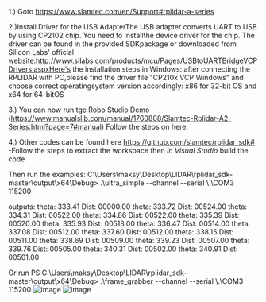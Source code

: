 1.) Goto https://www.slamtec.com/en/Support#rplidar-a-series


2.)Install Driver for the USB AdapterThe USB adapter converts UART to USB by using CP2102 chip. You need to installthe device driver for the chip. The driver can be found in the provided SDKpackage or downloaded from Silicon Labs' official website:http://www.silabs.com/products/mcu/Pages/USBtoUARTBridgeVCPDrivers.aspxHere's the installation steps in Windows: after connecting the RPLIDAR with PC,please find the driver file "CP210x VCP Windows" and choose correct operatingsystem version accordingly: x86 for 32-bit OS and x64 for 64-bitOS


3.) You can now run tge Robo Studio Demo (https://www.manualslib.com/manual/1760808/Slamtec-Rplidar-A2-Series.html?page=7#manual) Follow the steps on here. 

4.) Other codes can be found here https://github.com/slamtec/rplidar_sdk#
-Follow the steps to extract the workspace then *in Visual Studio* build the code


Then run the examples:
 C:\Users\maksy\Desktop\LIDAR\rplidar_sdk-master\output\x64\Debug> .\ultra_simple --channel --serial \\.\COM3 115200

outputs:
theta: 333.41 Dist: 00000.00
   theta: 333.72 Dist: 00524.00
   theta: 334.31 Dist: 00522.00
   theta: 334.86 Dist: 00522.00
   theta: 335.39 Dist: 00520.00
   theta: 335.93 Dist: 00518.00
   theta: 336.47 Dist: 00514.00
   theta: 337.08 Dist: 00512.00
   theta: 337.60 Dist: 00512.00
   theta: 338.15 Dist: 00511.00
   theta: 338.69 Dist: 00509.00
   theta: 339.23 Dist: 00507.00
   theta: 339.76 Dist: 00505.00
   theta: 340.31 Dist: 00502.00
   theta: 340.91 Dist: 00501.00


 Or run 
 PS C:\Users\maksy\Desktop\LIDAR\rplidar_sdk-master\output\x64\Debug> .\frame_grabber --channel --serial \\.\COM3 115200
 ![image](https://github.com/user-attachments/assets/4e7d72c5-d23b-4da7-8e91-74708e19280f)
![image](https://github.com/user-attachments/assets/ecfc34c5-d140-4cc0-9dee-d43addcaf5e7)
